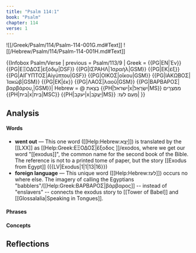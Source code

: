 ```yaml
---
title: "Psalm 114:1"
book: "Psalm"
chapter: 114
verse: 1
---
```

![[/Greek/Psalm/114/Psalm-114-001G.md#Text]]
![[/Hebrew/Psalm/114/Psalm-114-001H.md#Text]]

{{Infobox Psalm/Verse |
  previous = Psalm/113/9 |
  Greek = {{PG|ΕΝ|Ἐν}} {{PG|ΕΞΟΔΟΣ|ἐξόδῳ|DSF}} {{PG|ΙΣΡΑΗΛ|Ἰσραὴλ|GSM}} {{PG|ΕΚ|ἐξ}} {{PG|ΑΙΓΥΠΤΟΣ|Αἰγύπτου|GSF}} {{PG|ΟΙΚΟΣ|οἴκου|GSM}} {{PG|ΙΑΚΩΒΟΣ|Ἰακὼβ|GSM}} {{PG|ΕΚ|ἐκ}} {{PG|ΛΑΟΣ|λαοῦ|GSM}} {{PG|ΒΑΡΒΑΡΟΣ|βαρβάρου,|GSM}}|
  Hebrew = @
בְּצֵאת
{{PH|ישראל|x|יִשְׂרָאֵל|MS}}
מִמִּצְרָיִם
{{PH|בית|x|בֵּית|MSC}}
{{PH|יעקב|x|יַעֲקֹב|MS}}
מֵעַם
לֹעֵז
׃|
}}

## Analysis

#### Words
- **went out** — This one word ([[Help:Hebrew:יָצָא]]) is translated by the [[LXX]] as [[Help:Greek:ΕΞΟΔΟΣ|ἔξοδος ]]/exodos, where we get our word "[[exodus]]", the common name for the second book of the Bible.  The reference is not to a printed tome of paper, but the story [[Exodus from Egypt]] ({{LV|Exodus|1|1|13|16}})
- **foreign language** — This unique word ([[Help:Hebrew:לעז]]) occurs no where else.  The imagery of calling the Egyptians "babblers"/[[Help:Greek:ΒΑΡΒΑΡΟΣ|βάρβαρος]] -- instead of "enslavers" --  connects the exodus story to [[Tower of Babel]] and [[Glossalalia|Speaking in Tongues]].

#### Phrases

#### Concepts

## Reflections
